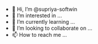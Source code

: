 - 👋 Hi, I’m @supriya-softwin
- 👀 I’m interested in ...
- 🌱 I’m currently learning ...
- 💞️ I’m looking to collaborate on ...
- 📫 How to reach me ...

<!---
supriya-softwin/supriya-softwin is a ✨ special ✨ repository because its `README.md` (this file) appears on your GitHub profile.
You can click the Preview link to take a look at your changes.
--->
